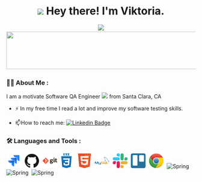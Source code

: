 <h1 align="center">
<img src="https://media.giphy.com/media/hvRJCLFzcasrR4ia7z/giphy.gif" width="30px"/>
  Hey there! I'm Viktoria.
</h1>

<div id="header" align="center">
  <img src="https://media.giphy.com/media/ZCes4khR2025X0rOLY/giphy.gif" width="300"/>
</div>

<div align="center">
  <img src="https://media.giphy.com/media/QpVUMRUJGokfqXyfa1/giphy.gif" width="1010" height="100"/>
</div>

### :woman_technologist: About Me :
I am a motivate Software QA Engineer <img src="https://media.giphy.com/media/WUlplcMpOCEmTGBtBW/giphy.gif" width="30"> from Santa Clara, CA


- :zap: In my free time I read a lot and improve my software testing skills.

- :mailbox:How to reach me: [![Linkedin Badge](https://img.shields.io/badge/LinkedIn-blue?style=for-the-badge&logo=linkedin&logoColor=white)](https://www.linkedin.com/in/voloshina-viktoria/)

### :hammer_and_wrench: Languages and Tools :

<div>
  <img src="https://github.com/devicons/devicon/blob/master/icons/jira/jira-original.svg" title="Jira" alt="Jira" width="40" height="40"/>&nbsp;
   <img src="https://github.com/devicons/devicon/blob/master/icons/github/github-original.svg" title="GitHub" alt="Spring" width="40" height="40"/>&nbsp;
   <img src="https://github.com/devicons/devicon/blob/master/icons/git/git-original-wordmark.svg" title="Git" **alt="Git" width="40" height="40"/>
    <img src="https://github.com/devicons/devicon/blob/master/icons/css3/css3-plain-wordmark.svg"  title="CSS3" alt="CSS" width="40" height="40"/>&nbsp;
  <img src="https://github.com/devicons/devicon/blob/master/icons/html5/html5-original.svg" title="HTML5" alt="HTML" width="40" height="40"/>&nbsp;
  <img src="https://github.com/devicons/devicon/blob/master/icons/mysql/mysql-original-wordmark.svg" title="MySQL"  alt="MySQL" width="40" height="40"/>&nbsp;
  <img src="https://github.com/devicons/devicon/blob/master/icons/slack/slack-original.svg" title="Slack" alt="Spring" width="40" height="40"/>&nbsp;
  <img src="https://github.com/devicons/devicon/blob/master/icons/trello/trello-plain.svg" title="Trello" alt="Spring" width="40" height="40"/>&nbsp;
 <img src="https://github.com/devicons/devicon/blob/master/icons/chrome/chrome-original.svg" title="Chrome" alt="Spring" width="40" height="40"/>&nbsp;
  <img src="https://www.pngrepo.com/png/354202/512/postman-icon.png" title="Postman" alt="Spring" width="40" height="40"/>&nbsp;
  <img src="https://www.pngrepo.com/png/374111/512/swagger.png" title="Swagger" alt="Spring" width="40" height="40"/>&nbsp;
  <img src="https://www.selenium.dev/images/logos/ide.svg" title="Selenium IDE" alt="Spring" width="40" height="40"/>&nbsp;
</div>

    
